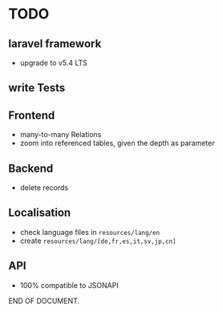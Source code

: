# TODO 

## laravel framework

- upgrade to v5.4 LTS

## write Tests


## Frontend

- many-to-many Relations
- zoom into referenced tables, given the depth as parameter

## Backend

- delete records


## Localisation

- check language files in `resources/lang/en`
- create `resources/lang/[de,fr,es,it,sv,jp,cn]`


## API

- 100% compatible to JSONAPI

END OF DOCUMENT.